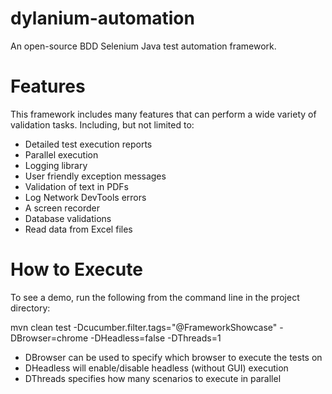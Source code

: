 # dylanium-automation
An open-source BDD Selenium Java test automation framework.

# Features

This framework includes many features that can perform a wide variety of validation tasks. Including, but not limited to:

- Detailed test execution reports
- Parallel execution
- Logging library
- User friendly exception messages
- Validation of text in PDFs
- Log Network DevTools errors
- A screen recorder
- Database validations
- Read data from Excel files

# How to Execute

To see a demo, run the following from the command line in the project directory:

mvn clean test -Dcucumber.filter.tags="@FrameworkShowcase" -DBrowser=chrome -DHeadless=false -DThreads=1

- DBrowser can be used to specify which browser to execute the tests on
- DHeadless will enable/disable headless (without GUI) execution
- DThreads specifies how many scenarios to execute in parallel
